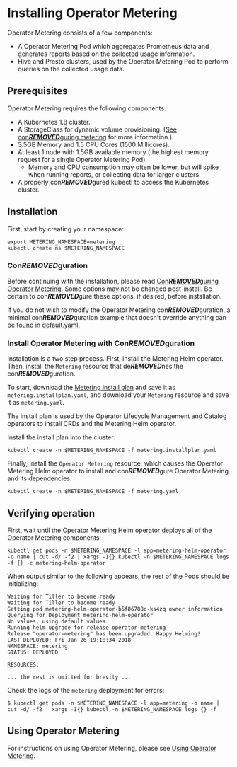 # Installing Operator Metering

Operator Metering consists of a few components:

- A Operator Metering Pod which aggregates Prometheus data and generates reports based
  on the collected usage information.
- Hive and Presto clusters, used by the Operator Metering Pod to perform queries on the
  collected usage data.

## Prerequisites

Operator Metering requires the following components:

- A Kubernetes 1.8 cluster.
- A StorageClass for dynamic volume provisioning. ([See con***REMOVED***guring metering][con***REMOVED***guring-metering] for more information.)
- 3.5GB Memory and 1.5 CPU Cores (1500 Millicores).
- At least 1 node with 1.5GB available memory (the highest memory request for a single Operator Metering Pod)
    - Memory and CPU consumption may often be lower, but will spike when running reports, or collecting data for larger clusters.
- A properly con***REMOVED***gured kubectl to access the Kubernetes cluster.

## Installation

First, start by creating your namespace:

```
export METERING_NAMESPACE=metering
kubectl create ns $METERING_NAMESPACE
```

### Con***REMOVED***guration

Before continuing with the installation, please read [Con***REMOVED***guring Operator Metering][con***REMOVED***guring-metering].
Some options may not be changed post-install. Be certain to con***REMOVED***gure these options, if desired, before installation.

If you do not wish to modify the Operator Metering con***REMOVED***guration, a minimal con***REMOVED***guration example that doesn't override anything can be found in [default.yaml][default-con***REMOVED***g].

### Install Operator Metering with Con***REMOVED***guration

Installation is a two step process. First, install the Metering Helm operator. Then, install the `Metering` resource that de***REMOVED***nes the con***REMOVED***guration.

To start, download the [Metering install plan][metering-installplan] and save it as `metering.installplan.yaml`, and download your `Metering` resource and save it as `metering.yaml`.

The install plan is used by the Operator Lifecycle Management and Catalog operators to install CRDs and the Metering Helm operator.

Install the install plan into the cluster:

```
kubectl create -n $METERING_NAMESPACE -f metering.installplan.yaml
```

Finally, install the `Operator Metering` resource, which causes the Operator Metering Helm operator to install and con***REMOVED***gure Operator Metering and its dependencies.

```
kubectl create -n $METERING_NAMESPACE -f metering.yaml
```

## Verifying operation

First, wait until the Operator Metering Helm operator deploys all of the Operator Metering components:

```
kubectl get pods -n $METERING_NAMESPACE -l app=metering-helm-operator -o name | cut -d/ -f2 | xargs -I{} kubectl -n $METERING_NAMESPACE logs -f {} -c metering-helm-operator
```

When output similar to the following appears, the rest of the Pods should be initializing:

```
Waiting for Tiller to become ready
Waiting for Tiller to become ready
Getting pod metering-helm-operator-b5f86788c-ks4zq owner information
Querying for Deployment metering-helm-operator
No values, using default values
Running helm upgrade for release operator-metering
Release "operator-metering" has been upgraded. Happy Helming!
LAST DEPLOYED: Fri Jan 26 19:18:34 2018
NAMESPACE: metering
STATUS: DEPLOYED

RESOURCES:

... the rest is omitted for brevity ...
```

Check the logs of the `metering` deployment for errors:

```
$ kubectl get pods -n $METERING_NAMESPACE -l app=metering -o name | cut -d/ -f2 | xargs -I{} kubectl -n $METERING_NAMESPACE logs {} -f
```

## Using Operator Metering

For instructions on using Operator Metering, please see [Using Operator Metering][using-metering].


[metering-installplan]: ../manifests/alm/metering.installplan.yaml
[default-con***REMOVED***g]: ../manifests/metering-con***REMOVED***g/default.yaml
[using-metering]: using-metering.md
[con***REMOVED***guring-metering]: metering-con***REMOVED***g.md
